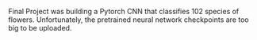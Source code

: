 Final Project was building a Pytorch CNN that classifies 102 species of flowers. Unfortunately, the pretrained neural network checkpoints are too big to be uploaded. 
